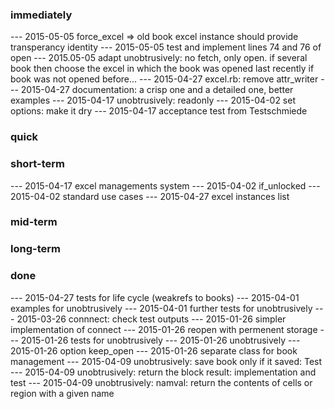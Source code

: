 
### immediately

--- 2015-05-05 force_excel => old book excel instance should provide transperancy identity
--- 2015-05-05 test and implement lines 74 and 76 of open
--- 2015.05-05 adapt unobtrusively: no fetch, only open. if several book then choose the excel
                                                         in which the book was opened last recently
                                                         if book was not opened before...
--- 2015-04-27 excel.rb: remove attr_writer
--- 2015-04-27 documentation: a crisp one and a detailed one, better examples
--- 2015-04-17 unobtrusively: readonly
--- 2015-04-02 set options: make it dry
--- 2015-04-17 acceptance test from Testschmiede

### quick

### short-term

--- 2015-04-17 excel managements system
--- 2015-04-02 if_unlocked
--- 2015-04-02 standard use cases
--- 2015-04-27 excel instances list

### mid-term

### long-term

### done

--- 2015-04-27 tests for life cycle (weakrefs to books)
--- 2015-04-01 examples for unobtrusively
--- 2015-04-01 further tests for unobtrusively
--- 2015-03-26 connnect: check test outputs
--- 2015-01-26 simpler implementation of connect
--- 2015-01-26 reopen with permenent storage
--- 2015-01-26 tests for unobtrusively 
--- 2015-01-26 unobtrusively 
--- 2015-01-26 option keep_open
--- 2015-01-26 separate class for book management 
--- 2015-04-09 unobtrusively: save book only if it saved: Test
--- 2015-04-09 unobtrusively: return the block result: implementation and test
--- 2015-04-09 unobtrusively: namval: return the contents of cells or region with a given name
